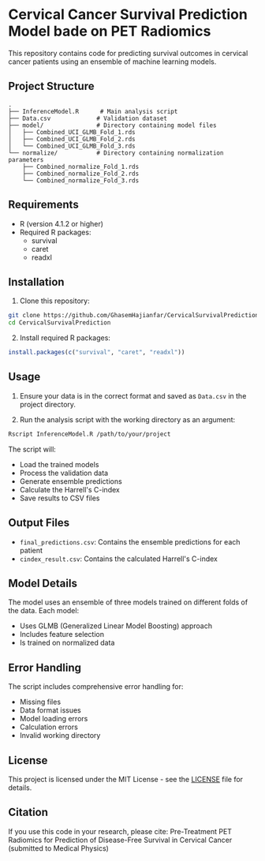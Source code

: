 # Cervical Cancer Survival Prediction Model bade on PET Radiomics

This repository contains code for predicting survival outcomes in cervical cancer patients using an ensemble of machine learning models.

## Project Structure

```
.
├── InferenceModel.R      # Main analysis script
├── Data.csv             # Validation dataset
├── model/               # Directory containing model files
│   ├── Combined_UCI_GLMB_Fold_1.rds
│   ├── Combined_UCI_GLMB_Fold_2.rds
│   └── Combined_UCI_GLMB_Fold_3.rds
└── normalize/           # Directory containing normalization parameters
    ├── Combined_normalize_Fold_1.rds
    ├── Combined_normalize_Fold_2.rds
    └── Combined_normalize_Fold_3.rds
```

## Requirements

- R (version 4.1.2 or higher)
- Required R packages:
  - survival
  - caret
  - readxl

## Installation

1. Clone this repository:
```bash
git clone https://github.com/GhasemHajianfar/CervicalSurvivalPrediction.git
cd CervicalSurvivalPrediction
```

2. Install required R packages:
```R
install.packages(c("survival", "caret", "readxl"))
```

## Usage

1. Ensure your data is in the correct format and saved as `Data.csv` in the project directory.

2. Run the analysis script with the working directory as an argument:
```bash
Rscript InferenceModel.R /path/to/your/project
```

The script will:
- Load the trained models
- Process the validation data
- Generate ensemble predictions
- Calculate the Harrell's C-index
- Save results to CSV files

## Output Files

- `final_predictions.csv`: Contains the ensemble predictions for each patient
- `cindex_result.csv`: Contains the calculated Harrell's C-index

## Model Details

The model uses an ensemble of three models trained on different folds of the data. Each model:
- Uses GLMB (Generalized Linear Model Boosting) approach
- Includes feature selection
- Is trained on normalized data

## Error Handling

The script includes comprehensive error handling for:
- Missing files
- Data format issues
- Model loading errors
- Calculation errors
- Invalid working directory

## License

This project is licensed under the MIT License - see the [LICENSE](LICENSE) file for details.

## Citation

If you use this code in your research, please cite:
Pre-Treatment PET Radiomics for Prediction of Disease-Free Survival in Cervical Cancer (submitted to Medical Physics)
